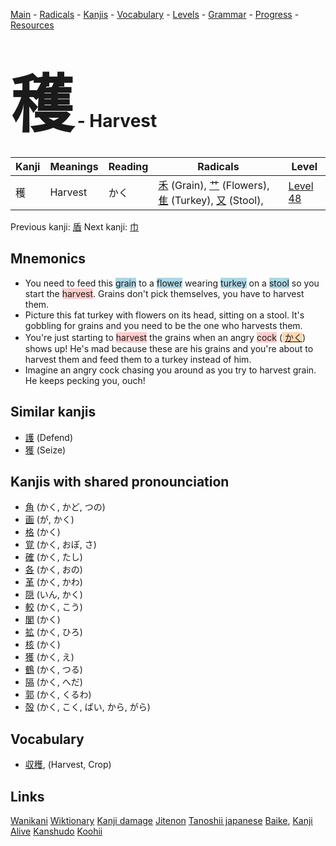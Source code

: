 <style> bigfont {font-size: 100px}</style>
[Main](../README.md) -
[Radicals](../radicals.md) -
[Kanjis](../kanjis.md) -
[Vocabulary](../vocabulary.md) -
[Levels](../levels.md) -
[Grammar](../grammar.md) - 
[Progress](../progress.md) -
[Resources](../resources.md)
# <bigfont> 穫</bigfont> - Harvest 

| Kanji | Meanings | Reading | Radicals | Level |
| --- | --- | --- | --- | --- |
| 穫 | Harvest | かく | [禾](../radicals/禾.md) (Grain), [艹](../radicals/艹.md) (Flowers), [隹](../radicals/隹.md) (Turkey), [又](../radicals/又.md) (Stool),  | [Level 48](../levels/wk_level48.md) |

Previous kanji: [盾](盾.md) Next kanji: [巾](巾.md) 

## Mnemonics
 * You need to feed this <span style="background-color:#ADD8E6"> grain</span> to a <span style="background-color:#ADD8E6"> flower</span> wearing <span style="background-color:#ADD8E6"> turkey</span> on a <span style="background-color:#ADD8E6"> stool</span> so you start the <span style="background-color:#ffcccb"> harvest</span>. Grains don't pick themselves, you have to harvest them.
* Picture this fat turkey with flowers on its head, sitting on a stool. It's gobbling for grains and you need to be the one who harvests them.
* You're just starting to <span style="background-color:#ffcccb"> harvest</span> the grains when an angry <span style="background-color:#ffcccb"> cock</span> (<span style="background-color:#fed8b1"> [かく](https://jisho.org/search/かく)</span>) shows up! He's mad because these are his grains and you're about to harvest them and feed them to a turkey instead of him.
* Imagine an angry cock chasing you around as you try to harvest grain. He keeps pecking you, ouch!


## Similar kanjis
 * [護](護.md) (Defend)
* [獲](獲.md) (Seize)



## Kanjis with shared pronounciation
 * [角](角.md) (かく, かど, つの)
* [画](画.md) (が, かく)
* [格](格.md) (かく)
* [覚](覚.md) (かく, おぼ, さ)
* [確](確.md) (かく, たし)
* [各](各.md) (かく, おの)
* [革](革.md) (かく, かわ)
* [隠](隠.md) (いん, かく)
* [較](較.md) (かく, こう)
* [閣](閣.md) (かく)
* [拡](拡.md) (かく, ひろ)
* [核](核.md) (かく)
* [獲](獲.md) (かく, え)
* [鶴](鶴.md) (かく, つる)
* [隔](隔.md) (かく, へだ)
* [郭](郭.md) (かく, くるわ)
* [殻](殻.md) (かく, こく, ばい, から, がら)



## Vocabulary
 * [収穫](../vocabulary/穫.md), (Harvest, Crop)




## Links 


[Wanikani](https://www.wanikani.com/kanji/穫)
[Wiktionary](https://en.wiktionary.org/wiki/穫)
[Kanji damage](http://www.kanjidamage.com/kanji/search?utf8=✓&q=穫)
[Jitenon](https://jitenon.com/kanji/穫)
[Tanoshii japanese](https://www.tanoshiijapanese.com/dictionary/kanji.cfm?k=穫)
[Baike](https://baike.baidu.com/item/穫),
[Kanji Alive](https://app.kanjialive.com/穫)
[Kanshudo](https://www.kanshudo.com/searchmn?q=穫)
[Koohii](https://kanji.koohii.com/study/kanji/穫)
